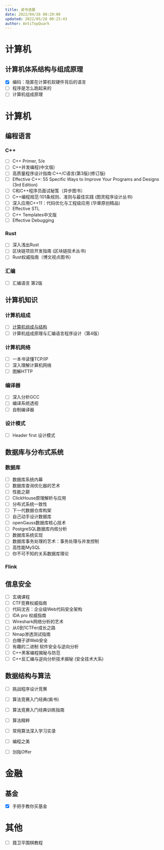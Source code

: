 ```yaml
---
title: 读书进展
date: 2022/04/26 08:29:00
updated: 2022/05/28 00:23:43
author: AntiTopQuark
---
```


# 计算机
## 计算机体系结构与组成原理
- [x] 编码：隐匿在计算机软硬件背后的语言
- [ ] 程序是怎么跑起来的
- [ ] 计算机组成原理

# 计算机
## 编程语言
### C++
- [ ] C++ Primer, 5/e
- [ ] C++并发编程(中文版)
- [ ] 高质量程序设计指南:C++/C语言(第3版)(修订版)
- [ ] Effective C++: 55 Specific Ways to Improve Your Programs and Designs (3rd Edition)
- [ ] C和C++程序员面试秘笈（异步图书）
- [ ] C++编程规范:101条规则、准则与最佳实践 (图灵程序设计丛书)
- [ ] 深入应用C++11：代码优化与工程级应用 (华章原创精品)
- [ ] Effective STL
- [ ] C++ Templates中文版
- [ ] Effective Debugging

### Rust
- [ ] 深入浅出Rust
- [ ] 区块链项目开发指南 (区块链技术丛书)
- [ ] Rust权威指南（博文视点图书）

### 汇编
- [ ] 汇编语言 第2版

## 计算机知识
### 计算机组成
- [ ] [计算机组成与结构](https://weread.qq.com/web/reader/5cb323f05bcd525cbdde3ec "计算机组成与结构")
- [ ] 计算机组成原理与汇编语言程序设计（第4版）

### 计算机网络
- [ ] 一本书读懂TCP/IP
- [ ] 深入理解计算机网络
- [ ] 图解HTTP

### 编译器
- [ ] 深入分析GCC
- [ ] 编译系统透视
- [ ] 自制编译器

### 设计模式
- [ ] Header first 设计模式

## 数据库与分布式系统
### 数据库
- [ ] 数据库系统内幕
- [ ] 数据库查询优化器的艺术
- [ ] 性能之巅
- [ ] ClickHouse原理解析与应用
- [ ] 分布式系统一致性
- [ ] 下一代数据仓库构架
- [ ] 自己动手设计数据库
- [ ] openGauss数据库核心技术
- [ ] PostgreSQL数据库内核分析
- [ ] 数据库系统实现
- [ ] 数据库事务处理的艺术：事务处理与并发控制
- [ ] 高性能MySQL
- [ ] 你不可不知的关系数据库理论
### Flink



## 信息安全
- [ ] 玄魂课程
- [ ] CTF竞赛权威指南
- [ ] 代码沈吉：企业级Web代码安全架构
- [ ] IDA pro 权威指南
- [ ] Wireshark网络分析的艺术
- [ ] 从0到1CTFer成长之路
- [ ] Nmap渗透测试指南
- [ ] 白帽子讲Web安全
- [ ] 有趣的二进制 软件安全与逆向分析
- [ ] C++黑客编程揭秘与防范
- [ ] C++反汇编与逆向分析技术揭秘 (安全技术大系)

## 数据结构与算法
- [ ] 挑战程序设计竞赛
- [ ] 算法竞赛入门经典(紫书)
- [ ] 算法竞赛入门经典训练指南
- [ ] 算法精粹
- [ ] 常用算法深入学习实录
- [ ] 编程之美
- [ ] 剑指Offer


# 金融
## 基金
- [x] 手把手教你买基金

# 其他
- [ ] 聂卫平围棋教程
